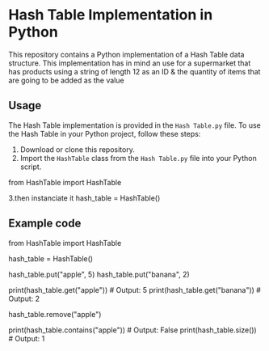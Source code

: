 # Hash Table Implementation in Python

This repository contains a Python implementation of a Hash Table data structure. This implementation has in mind an use for a supermarket that has products using a string of length 12 as an ID & the quantity of items that are going to be added as the value
## Usage

The Hash Table implementation is provided in the `Hash Table.py` file. To use the Hash Table in your Python project, follow these steps:

1. Download or clone this repository.
2. Import the `HashTable` class from the `Hash Table.py` file into your Python script.

  from HashTable import HashTable

3.then instanciate it 
  hash_table = HashTable()


## Example code
from HashTable import HashTable

hash_table = HashTable()

hash_table.put("apple", 5)
hash_table.put("banana", 2)

print(hash_table.get("apple"))    # Output: 5
print(hash_table.get("banana"))   # Output: 2

hash_table.remove("apple")

print(hash_table.contains("apple"))   # Output: False
print(hash_table.size())              # Output: 1
